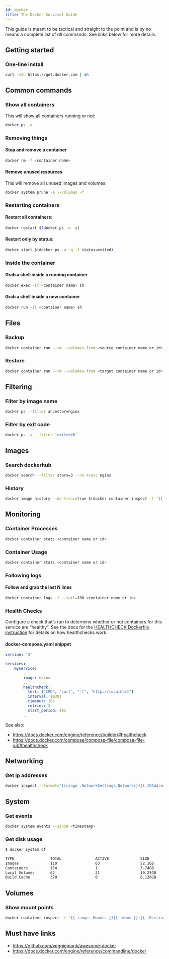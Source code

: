 ```yaml
---
id: docker
title: The Docker Survival Guide
---
```


This guide is meant to be tactical and straight to the point and is
by no means a complete list of _all_ commands. See links below for more details.

## Getting started

### One-line install

```bash
curl -sSL https://get.docker.com | sh
```
## Common commands

### Show all containers

This will show all containers running or not:

```bash
docker ps -a
```

### Removing things

#### Stop and remove a container

```bash
docker rm -f <container name>
```

#### Remove unused resources

This will remove all unused images and volumes:

```bash
docker system prune -a --volumes -f
```

### Restarting containers

#### Restart all containers:

```bash
docker restart $(docker ps -a -q)
```

#### Restart only by status:

```bash
docker start $(docker ps -a -q -f status=exited)
```

### Inside the container

#### Grab a shell inside a running container

```bash
docker exec -it <container name> sh
```

#### Grab a shell inside a new container

```bash
docker run -it <container name> sh
```

## Files

### Backup

```bash
docker container run --rm --volumes-from <source container name or id>:ro -v $(pwd):/backup alpine tar cvf /backup/backup_$(date +%Y-%m-%d_%H-%M).tar /data
```

### Restore

```bash
docker container run --rm --volumes-from <target container name or id>:ro -v $(pwd):/backup alpine tar xvf /backup/backup.tar
```
## Filtering

### Filter by image name

```bash
docker ps --filter ancestor=nginx
```
### Filter by exit code

```bash
docker ps -a --filter 'exited=0'
```

## Images

### Search dockerhub

```bash
docker search --filter stars=3 --no-trunc nginx
```
### History

```bash
docker image history --no-trunc=true $(docker container inspect -f '{{.Image}}' <container name or id>)
```
## Monitoring

### Container Processes

```bash
docker container stats <container name or id> 
```

### Container Usage

```bash
docker container stats <container name or id> 
```

### Following logs

#### Follow and grab the last N lines

```bash
docker container logs -f --tail=100 <container name or id>
```

### Health Checks

Configure a check that’s run to determine whether or not containers for this service are 
“healthy”. See the docs for the [HEALTHCHECK Dockerfile instruction](https://docs.docker.com/engine/reference/builder/#healthcheck) for details on how healthchecks work.

#### docker-compose.yaml snippet

```yaml docker-compose.yaml
version: '3'

services:
    myservice:
        ..
        image: nginx
        ..
        healthcheck:
          test: ["CMD", "curl", "-f", "http://localhost"]
          interval: 1m30s
          timeout: 10s
          retries: 3
          start_period: 40s
        ..
```

See also:

* https://docs.docker.com/engine/reference/builder/#healthcheck
* https://docs.docker.com/compose/compose-file/compose-file-v3/#healthcheck

## Networking

### Get ip addresses

```bash
docker inspect --format="{{range .NetworkSettings.Networks}}{{.IPAddress}}{{end}}"
```

## System

### Get events

```bash
docker system events --since <timestamp>
```

### Get disk usage

```bash
$ docker system df

TYPE                TOTAL               ACTIVE              SIZE                RECLAIMABLE
Images              110                 63                  52.1GB              33.94GB (65%)
Containers          134                 1                   3.74GB              3.74GB (99%)
Local Volumes       62                  21                  10.25GB             8.105GB (79%)
Build Cache         370                 0                   8.126GB             8.126GB
```

## Volumes

### Show mount points

```bash
docker container inspect -f '{{ range .Mounts }}{{ .Name }}:{{ .Destination }} {{ end }}' <container name or id>
```
## Must have links

* https://github.com/veggiemonk/awesome-docker
* https://docs.docker.com/engine/reference/commandline/docker
